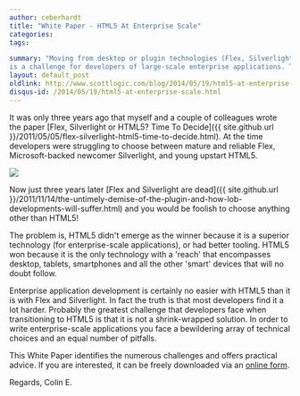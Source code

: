 ```yaml
---
author: ceberhardt
title: "White Paper - HTML5 At Enterprise Scale"
categories: 
tags:

summary: "Moving from desktop or plugin technologies (Flex, Silverlight, Java Applets) to HTML5 
is a challenge for developers of large-scale enterprise applications. This White Paper discusses the challenges and offers potential solutions."
layout: default_post
oldlink: http://www.scottlogic.com/blog/2014/05/19/html5-at-enterprise-scale.html
disqus-id: /2014/05/19/html5-at-enterprise-scale.html
---
```


It was only three years ago that myself and a couple of colleagues wrote the paper [Flex, Silverlight or HTML5? Time To Decide]({{ site.github.url }}/2011/05/05/flex-silverlight-html5-time-to-decide.html). At the time developers were struggling to choose between mature and reliable Flex, Microsoft-backed newcomer Silverlight, and young upstart HTML5.

<img src="{{ site.github.url }}/ceberhardt/assets/HTML5-tech-cloud.png" />

Now just three years later [Flex and Silverlight are dead]({{ site.github.url }}/2011/11/14/the-untimely-demise-of-the-plugin-and-how-lob-developments-will-suffer.html) and you would be foolish to choose anything other than HTML5!

The problem is, HTML5 didn't emerge as the winner because it is a superior technology (for enterprise-scale applications), or had better tooling. HTML5 won because it is the only technology with a 'reach' that encompasses desktop, tablets, smartphones and all the other 'smart' devices that will no doubt follow.

Enterprise application development is certainly no easier with HTML5 than it is with Flex and Silverlight. In fact the truth is that most developers find it a lot harder. Probably the greatest challenge that developers face when transitioning to HTML5 is that it is not a shrink-wrapped solution. In order to write enterprise-scale applications you face a bewildering array of technical choices and an equal number of pitfalls.

This White Paper identifies the numerous challenges and offers practical advice. If you are interested, it can be freely downloaded via an [online form](http://www.scottlogic.com/whitepaper/html5-at-enterprise-scale/).

Regards, Colin E.


